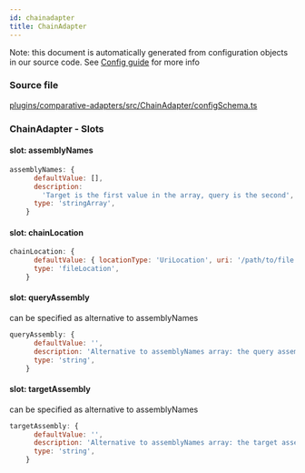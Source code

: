 ```yaml
---
id: chainadapter
title: ChainAdapter
---
```


Note: this document is automatically generated from configuration objects in our
source code. See [Config guide](/docs/config_guide) for more info

### Source file

[plugins/comparative-adapters/src/ChainAdapter/configSchema.ts](https://github.com/GMOD/jbrowse-components/blob/main/plugins/comparative-adapters/src/ChainAdapter/configSchema.ts)

### ChainAdapter - Slots

#### slot: assemblyNames

```js
assemblyNames: {
      defaultValue: [],
      description:
        'Target is the first value in the array, query is the second',
      type: 'stringArray',
    }
```

#### slot: chainLocation

```js
chainLocation: {
      defaultValue: { locationType: 'UriLocation', uri: '/path/to/file.chain' },
      type: 'fileLocation',
    }
```

#### slot: queryAssembly

can be specified as alternative to assemblyNames

```js
queryAssembly: {
      defaultValue: '',
      description: 'Alternative to assemblyNames array: the query assembly',
      type: 'string',
    }
```

#### slot: targetAssembly

can be specified as alternative to assemblyNames

```js
targetAssembly: {
      defaultValue: '',
      description: 'Alternative to assemblyNames array: the target assembly',
      type: 'string',
    }
```
